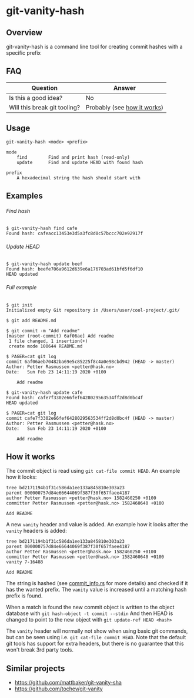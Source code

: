 # git-vanity-hash


## Overview
git-vanity-hash is a command line tool for creating commit hashes with a specific prefix


## FAQ
| Question                      | Answer                                         |
| ------------------------------|------------------------------------------------|
| Is this a good idea?          | No                                             |
| Will this break git tooling?  | Probably (see [how it works](#how-it-works))   |


## Usage
```
git-vanity-hash <mode> <prefix>

mode
    find        Find and print hash (read-only)
    update      Find and update HEAD with found hash

prefix
    A hexadecimal string the hash should start with
```


## Examples
###### Find hash
```
$ git-vanity-hash find cafe
Found hash: cafeacc13453e3d5a3fc8d0c57bccc702e92917f
```

###### Update HEAD
```
$ git-vanity-hash update beef
Found hash: beefe706a9612d639e6a176703ad61bfd5f6df10
HEAD updated
```

###### Full example
```
$ git init
Initialized empty Git repository in /Users/user/cool-project/.git/

$ git add README.md

$ git commit -m "Add readme"
[master (root-commit) 6af06ae] Add readme
 1 file changed, 1 insertion(+)
 create mode 100644 README.md

$ PAGER=cat git log
commit 6af06aeb70482ba69e5c85225f8c4a0e98cbd942 (HEAD -> master)
Author: Petter Rasmussen <petter@hask.no>
Date:   Sun Feb 23 14:11:19 2020 +0100

    Add readme

$ git-vanity-hash update cafe
Found hash: cafe7f3302e66fef6428029563534ff2d8d0bc4f
HEAD updated

$ PAGER=cat git log
commit cafe7f3302e66fef6428029563534ff2d8d0bc4f (HEAD -> master)
Author: Petter Rasmussen <petter@hask.no>
Date:   Sun Feb 23 14:11:19 2020 +0100

    Add readme
```


## How it works
The commit object is read using `git cat-file commit HEAD`.
An example how it looks:
```
tree bd2171194b1f31c586da1ee133a845810e303a23
parent 000000757d84e66644069f387f30f657faee4187
author Petter Rasmussen <petter@hask.no> 1582460250 +0100
committer Petter Rasmussen <petter@hask.no> 1582460640 +0100

Add README
```

A new `vanity` header and value is added.
An example how it looks after the `vanity` headers is added:
```
tree bd2171194b1f31c586da1ee133a845810e303a23
parent 000000757d84e66644069f387f30f657faee4187
author Petter Rasmussen <petter@hask.no> 1582460250 +0100
committer Petter Rasmussen <petter@hask.no> 1582460640 +0100
vanity 7-16488

Add README
```

The string is hashed (see [commit_info.rs](src/git_vanity_hash/commit_info.rs) for more details) and checked if it has the wanted prefix.
The `vanity` value is increased until a matching hash prefix is found.

When a match is found the new commit object is written to the object database with `git hash-object -t commit --stdin`
And then HEAD is changed to point to the new object with `git update-ref HEAD <hash>`


The `vanity` header will normally not show when using basic git commands, but can be seen using i.e. `git cat-file commit HEAD`.
Note that the default git tools has support for extra headers, but there is no guarantee that this won't break 3rd party tools.


## Similar projects
* https://github.com/mattbaker/git-vanity-sha
* https://github.com/tochev/git-vanity
